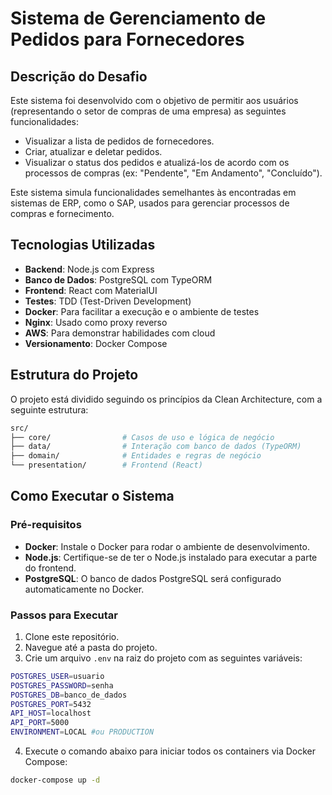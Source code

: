 
# Sistema de Gerenciamento de Pedidos para Fornecedores

## Descrição do Desafio
Este sistema foi desenvolvido com o objetivo de permitir aos usuários (representando o setor de compras de uma empresa) as seguintes funcionalidades:

- Visualizar a lista de pedidos de fornecedores.
- Criar, atualizar e deletar pedidos.
- Visualizar o status dos pedidos e atualizá-los de acordo com os processos de compras (ex: "Pendente", "Em Andamento", "Concluído").

Este sistema simula funcionalidades semelhantes às encontradas em sistemas de ERP, como o SAP, usados para gerenciar processos de compras e fornecimento.

## Tecnologias Utilizadas
- **Backend**: Node.js com Express
- **Banco de Dados**: PostgreSQL com TypeORM
- **Frontend**: React com MaterialUI
- **Testes**: TDD (Test-Driven Development)
- **Docker**: Para facilitar a execução e o ambiente de testes
- **Nginx**: Usado como proxy reverso
- **AWS**: Para demonstrar habilidades com cloud
- **Versionamento**: Docker Compose

## Estrutura do Projeto
O projeto está dividido seguindo os princípios da Clean Architecture, com a seguinte estrutura:

```bash
src/
├── core/                # Casos de uso e lógica de negócio
├── data/                # Interação com banco de dados (TypeORM)
├── domain/              # Entidades e regras de negócio
└── presentation/        # Frontend (React)
```

## Como Executar o Sistema

### Pré-requisitos
- **Docker**: Instale o Docker para rodar o ambiente de desenvolvimento.
- **Node.js**: Certifique-se de ter o Node.js instalado para executar a parte do frontend.
- **PostgreSQL**: O banco de dados PostgreSQL será configurado automaticamente no Docker.

### Passos para Executar
1. Clone este repositório.
2. Navegue até a pasta do projeto.
3. Crie um arquivo `.env` na raiz do projeto com as seguintes variáveis:

```bash
POSTGRES_USER=usuario
POSTGRES_PASSWORD=senha
POSTGRES_DB=banco_de_dados
POSTGRES_PORT=5432
API_HOST=localhost
API_PORT=5000
ENVIRONMENT=LOCAL #ou PRODUCTION
```

4. Execute o comando abaixo para iniciar todos os containers via Docker Compose:

```bash
docker-compose up -d
```
